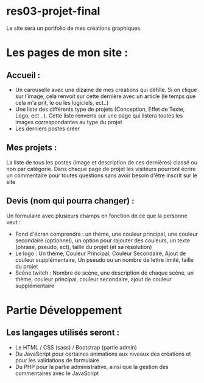 # res03-projet-final

Le site sera un portfolio de mes créations graphiques.

# Les pages de mon site :

## Accueil :

- Un carouselle avec une dizaine de mes créations qui défille. Si on clique sur l'image, cela renvoit sur cette dernière avec un article (le temps que cela m'a prit, le ou les logiciels, ect..)
- Une liste des différents type de projets (Conception, Effet de Texte, Logo, ect ..). Cette liste renverra sur une page qui listera toutes les images correspondantes au type du projet
- Les derniers postes créer


## Mes projets : 

La liste de tous les postes (image et description de ces dernières) classé ou non par catégorie. Dans chaque page de projet les visiteurs pourront écrire un commentaire pour toutes questions sans avoir besoin d'être inscrit sur le site

## Devis (nom qui pourra changer) :

Un formulaire avec plusieurs champs en fonction de ce que la personne veut :

- Fond d'écran comprendra : un thème, une couleur principal, une couleur secondaire (optionnel), un option pour rajouter des couleurs, un texte (phrase, pseudo, ect), taille du projet (et sa résolution)
- Le logo : Un thème, Couleur Principal, Couleur Secondaire, Ajout de couleur supplémentaire, Un pseudo ou un nombre de lettre limité, taille du projet
- Scène twitch : Nombre de scène, une description de chaque scène, un thème, couleur principal, couleur secondaire, ajout de couleur supplémentaire


# Partie Développement

## Les langages utilisés seront :

- Le HTML / CSS (sass) / Bootstrap (partie admin)
- Du JavaScript pour certaines animations aux niveaux des créations et pour les validations de formulaire. 
- Du PHP pour la partie administrative, ainsi que la gestion des commentaires avec le JavaScript
